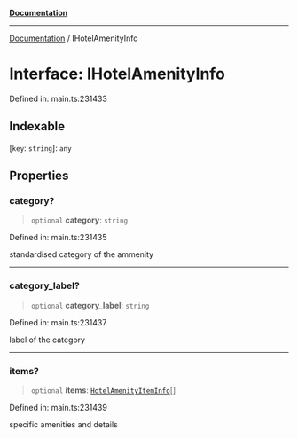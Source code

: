 [**Documentation**](../README.md)

***

[Documentation](../README.md) / IHotelAmenityInfo

# Interface: IHotelAmenityInfo

Defined in: main.ts:231433

## Indexable

\[`key`: `string`\]: `any`

## Properties

### category?

> `optional` **category**: `string`

Defined in: main.ts:231435

standardised category of the ammenity

***

### category\_label?

> `optional` **category\_label**: `string`

Defined in: main.ts:231437

label of the category

***

### items?

> `optional` **items**: [`HotelAmenityItemInfo`](../classes/HotelAmenityItemInfo.md)[]

Defined in: main.ts:231439

specific amenities and details
